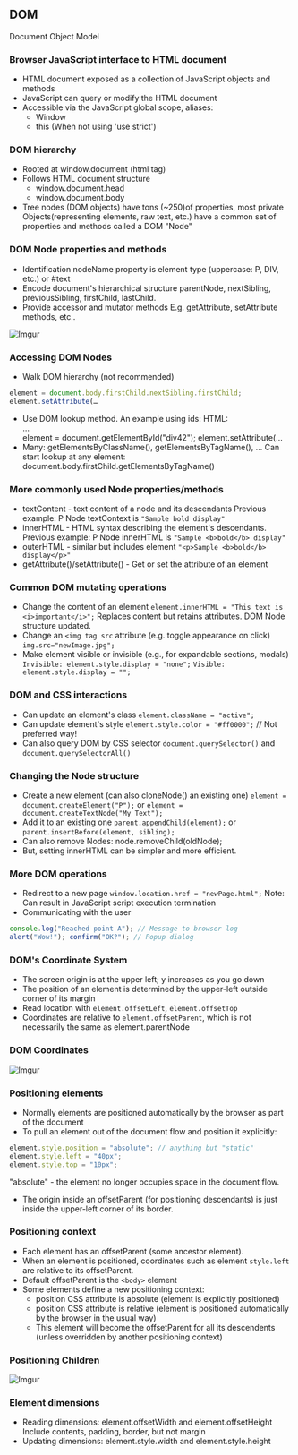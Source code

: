 ## DOM
Document Object Model

### Browser JavaScript interface to HTML document
- HTML document exposed as a collection of JavaScript objects and methods
- JavaScript can query or modify the HTML document
- Accessible via the JavaScript global scope, aliases:
  - Window
  - this (When not using 'use strict')

### DOM hierarchy
- Rooted at window.document (html tag)
- Follows HTML document structure
  - window.document.head
  - window.document.body
- Tree nodes (DOM objects) have tons (~250)of properties, most private Objects(representing elements, raw text, etc.) have a common set of properties and methods called a DOM "Node"

### DOM Node properties and methods
- Identification
nodeName property is element type (uppercase: P, DIV, etc.) or #text
- Encode document's hierarchical structure
parentNode, nextSibling, previousSibling, firstChild, lastChild.
- Provide accessor and mutator methods
E.g. getAttribute, setAttribute methods, etc..

![Imgur](https://i.imgur.com/a2FtOAT.png)

### Accessing DOM Nodes
- Walk DOM hierarchy (not recommended)
```javascript
element = document.body.firstChild.nextSibling.firstChild;
element.setAttribute(…
```
- Use DOM lookup method. An example using ids:
HTML: <div id="div42">...</div>
 element = document.getElementById("div42");
 element.setAttribute(…
- Many: getElementsByClassName(), getElementsByTagName(), …
Can start lookup at any element:
  document.body.firstChild.getElementsByTagName()

### More commonly used Node properties/methods
- textContent - text content of a node and its descendants
Previous example: P Node textContext is `"Sample bold display"`
- innerHTML - HTML syntax describing the element's descendants.
Previous example: P Node innerHTML is `"Sample <b>bold</b> display"`
- outerHTML - similar but includes element `"<p>Sample <b>bold</b> display</p>"`
- getAttribute()/setAttribute() - Get or set the attribute of an element

### Common DOM mutating operations
- Change the content of an element
`element.innerHTML = "This text is <i>important</i>";`
Replaces content but retains attributes. DOM Node structure updated.
- Change an `<img tag src` attribute (e.g. toggle appearance on click)
`img.src="newImage.jpg";`
- Make element visible or invisible (e.g., for expandable sections, modals)
`Invisible: element.style.display = "none";`
`Visible: element.style.display = "";`

### DOM and CSS interactions
- Can update an element's class
`element.className = "active";`
- Can update element's style
`element.style.color = "#ff0000";` // Not preferred way!
- Can also query DOM by CSS selector
`document.querySelector()` and `document.querySelectorAll()`

### Changing the Node structure
- Create a new element (can also cloneNode() an existing one)
`element = document.createElement("P");` or `element = document.createTextNode("My Text");`
- Add it to an existing one
`parent.appendChild(element);` or `parent.insertBefore(element, sibling);`
- Can also remove Nodes: node.removeChild(oldNode);
- But, setting innerHTML can be simpler and more efficient.

### More DOM operations
- Redirect to a new page
`window.location.href = "newPage.html";`
Note: Can result in JavaScript script execution termination
- Communicating with the user
```javascript
console.log("Reached point A"); // Message to browser log
alert("Wow!"); confirm("OK?"); // Popup dialog
```

### DOM's Coordinate System
- The screen origin is at the upper left; y increases as you go down
- The position of an element is determined by the upper-left
outside corner of its margin
- Read location with `element.offsetLeft`, `element.offsetTop`
- Coordinates are relative to `element.offsetParent`, which is
not necessarily the same as element.parentNode

### DOM Coordinates 
![Imgur](https://i.imgur.com/Okx64Qc.png)

### Positioning elements
- Normally elements are positioned automatically by the
browser as part of the document
- To pull an element out of the document flow and position it explicitly:
```javascript
element.style.position = "absolute"; // anything but "static"
element.style.left = "40px";
element.style.top = "10px";
```
"absolute" - the element no longer occupies space in the
document flow.
- The origin inside an offsetParent (for positioning descendants) is just inside the upper-left corner of its border.

### Positioning context
- Each element has an offsetParent (some ancestor element).
- When an element is positioned, coordinates such as element
`style.left` are relative to its offsetParent.
- Default offsetParent is the `<body>` element
- Some elements define a new positioning context:
  - position CSS attribute is absolute (element is explicitly positioned)
  - position CSS attribute is relative (element is positioned
  automatically by the browser in the usual way)
  - This element will become the offsetParent for all its
  descendents (unless overridden by another positioning context)

### Positioning Children
![Imgur](https://i.imgur.com/3tygQzT.png)

### Element dimensions
- Reading dimensions: element.offsetWidth and element.offsetHeight
Include contents, padding, border, but not margin
- Updating dimensions: element.style.width and element.style.height
